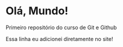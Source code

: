 # Olá, Mundo!
 Primeiro repositório do curso de Git e Github

Essa linha eu adicionei diretamente no site!
